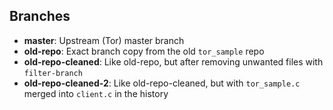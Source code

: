 ## Branches

* **master**: Upstream (Tor) master branch
* **old-repo**: Exact branch copy from the old `tor_sample` repo
* **old-repo-cleaned**: Like old-repo, but after removing unwanted files with
  `filter-branch`
* **old-repo-cleaned-2**: Like old-repo-cleaned, but with `tor_sample.c`
  merged into `client.c` in the history
